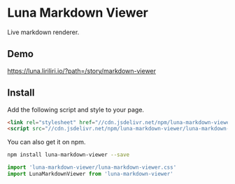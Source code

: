 # Luna Markdown Viewer

Live markdown renderer.

## Demo

https://luna.liriliri.io/?path=/story/markdown-viewer

## Install

Add the following script and style to your page.

```html
<link rel="stylesheet" href="//cdn.jsdelivr.net/npm/luna-markdown-viewer/luna-markdown-viewer.css" />
<script src="//cdn.jsdelivr.net/npm/luna-markdown-viewer/luna-markdown-viewer.js"></script>
```

You can also get it on npm.

```bash
npm install luna-markdown-viewer --save
```

```javascript
import 'luna-markdown-viewer/luna-markdown-viewer.css'
import LunaMarkdownViewer from 'luna-markdown-viewer'
```
